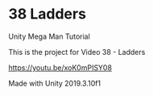 # 38 Ladders

Unity Mega Man Tutorial

This is the project for Video 38 - Ladders

https://youtu.be/xoK0mPISY08

Made with Unity 2019.3.10f1